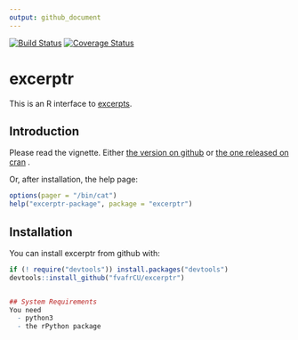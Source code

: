 ```yaml
---
output: github_document
---
```

<!-- README.md is generated from README.Rmd. Please edit that file -->
[![Build Status](https://travis-ci.org/fvafrCU/excerptr.svg?branch=master)](https://travis-ci.org/fvafrCU/excerptr)
[![Coverage Status](https://codecov.io/github/fvafrCU/excerptr/coverage.svg?branch=master)](https://codecov.io/github/fvafrCU/excerptr?branch=master)
# excerptr
This is an R interface to [excerpts](https://pypi.python.org/pypi/excerpts).

## Introduction

Please read the vignette. Either [the version on github](http://htmlpreview.github.io/?https://github.com/fvafrCU/excerptr/blob/master/inst/doc/excerptr_Introduction.html)
or [the one released on cran](https://cran.r-project.org/web/packages/excerptr/vignettes/excerptr_Introduction.html) .

Or, after installation, the help page:

```r
options(pager = "/bin/cat")
help("excerptr-package", package = "excerptr")
```

## Installation
You can install excerptr from github with:

```r
if (! require("devtools")) install.packages("devtools")
devtools::install_github("fvafrCU/excerptr")


## System Requirements
You need
  - python3
  - the rPython package
```

